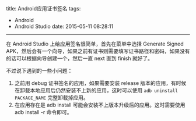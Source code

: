 title: Android应用证书签名
tags:
  - Android
  - Android Studio
date: 2015-05-11 08:28:11
---

在 Android Studio 上给应用签名很简单，首先在菜单中选择 Generate Signed APK，然后会有一个向导，如果之前有证书则需要填写证书路径和密码，如果没有的话可以根据向导创建一个，然后一直 next 直到 finish 就好了。

不过说下遇到的一些小问题：

1.  之前用 debug 证书签名的应用，如果需要安装 release 版本的应用，有时候在卸载本地应用后仍然安装不上新的应用，这时可以使用 `adb uninstall PACKAGE_NAME` 完整卸载掉应用。
2.  在应用存在是 adb install 可能会安装不上版本升级后的应用。这时需要使用 adb install -r 命令即可。
